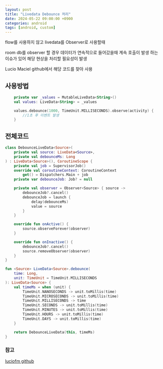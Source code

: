 ```yaml
---
layout: post
title: "Livedata Debounce 처리"
date: 2024-05-22 09:00:00 +0900
categories: android
tags: [android, custom]
---
```


flow를 사용하지 않고 livedata를 Observer로 사용할때 

room db를 observer 할 경우 데이터가 연속적으로 들어갔을때 계속 호출이 발생 하는 이슈가 있어 해당 현상을 처리할 필요성이 발생

Lucio Maciel github에서 해당 코드를 찾아 사용

## 사용방법
```kotlin
    private var _values = MutableLiveData<String>()
    val values: LiveData<String> = _values

    values.debounce(1000, TimeUnit.MILLISECONDS).observe(activity) {
        //1초 후 이벤트 발생
    }
```

## 전체코드
```kotlin
class DebounceLiveData<Source>(
    private val source: LiveData<Source>,
    private val debounceMs: Long
) : LiveData<Source>(), CoroutineScope {
    private val job = SupervisorJob()
    override val coroutineContext: CoroutineContext
        get() = Dispatchers.Main + job
    private var debounceJob: Job? = null

    private val observer = Observer<Source> { source ->
        debounceJob?.cancel()
        debounceJob = launch {
            delay(debounceMs)
            value = source
        }
    }

    override fun onActive() {
        source.observeForever(observer)
    }

    override fun onInactive() {
        debounceJob?.cancel()
        source.removeObserver(observer)
    }
}

fun <Source> LiveData<Source>.debounce(
    time: Long,
    unit: TimeUnit = TimeUnit.MILLISECONDS
): LiveData<Source> {
    val timeMs = when (unit) {
        TimeUnit.NANOSECONDS -> unit.toMillis(time)
        TimeUnit.MICROSECONDS -> unit.toMillis(time)
        TimeUnit.MILLISECONDS -> time
        TimeUnit.SECONDS -> unit.toMillis(time)
        TimeUnit.MINUTES -> unit.toMillis(time)
        TimeUnit.HOURS -> unit.toMillis(time)
        TimeUnit.DAYS -> unit.toMillis(time)
    }

    return DebounceLiveData(this, timeMs)
}
```
### 참고
[luciofm github](https://gist.github.com/luciofm/3ae1c0869cf9a05cd9a2e9e5baa9c1c9)
